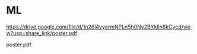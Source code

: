 # ML

https://drive.google.com/file/d/1n26l4vyormNPLn5h0Ny2BYklln8kGycd/view?usp=share_link/poster.pdf


poster.pdf
